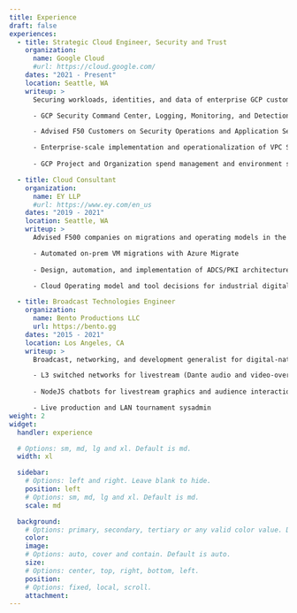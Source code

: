 ```yaml
---
title: Experience
draft: false
experiences:
  - title: Strategic Cloud Engineer, Security and Trust
    organization:
      name: Google Cloud
      #url: https://cloud.google.com/
    dates: "2021 - Present"
    location: Seattle, WA
    writeup: >
      Securing workloads, identities, and data of enterprise GCP customers.

      - GCP Security Command Center, Logging, Monitoring, and Detection SME

      - Advised F50 Customers on Security Operations and Application Security on GCP

      - Enterprise-scale implementation and operationalization of VPC Service Controls, Cloud Operations (Logging, Monitoring, and Metrics), and BigQuery-based threat hunting
      
      - GCP Project and Organization spend management and environment sprawl management

  - title: Cloud Consultant
    organization:
      name: EY LLP
      #url: https://www.ey.com/en_us
    dates: "2019 - 2021"
    location: Seattle, WA
    writeup: >
      Advised F500 companies on migrations and operating models in the cloud

      - Automated on-prem VM migrations with Azure Migrate
      
      - Design, automation, and implementation of ADCS/PKI architectures in AWS

      - Cloud Operating model and tool decisions for industrial digital transformation

  - title: Broadcast Technologies Engineer
    organization:
      name: Bento Productions LLC
      url: https://bento.gg
    dates: "2015 - 2021"
    location: Los Angeles, CA
    writeup: >
      Broadcast, networking, and development generalist for digital-native mixed-media production company

      - L3 switched networks for livestream (Dante audio and video-over IP) and tournament production
      
      - NodeJS chatbots for livestream graphics and audience interaction

      - Live production and LAN tournament sysadmin 
weight: 2
widget:
  handler: experience

  # Options: sm, md, lg and xl. Default is md.
  width: xl

  sidebar:
    # Options: left and right. Leave blank to hide.
    position: left
    # Options: sm, md, lg and xl. Default is md.
    scale: md

  background:
    # Options: primary, secondary, tertiary or any valid color value. Default is primary.
    color:
    image:
    # Options: auto, cover and contain. Default is auto.
    size:
    # Options: center, top, right, bottom, left.
    position:
    # Options: fixed, local, scroll.
    attachment:
---
```

